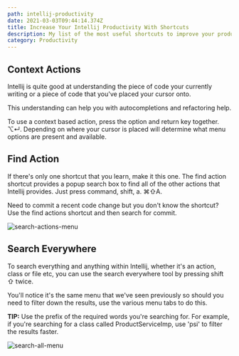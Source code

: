 ```yaml
---
path: intellij-productivity
date: 2021-03-03T09:44:14.374Z
title: Increase Your Intellij Productivity With Shortcuts
description: My list of the most useful shortcuts to improve your productivity in Intellij
category: Productivity
---
```

## Context Actions

Intellij is quite good at understanding the piece of code your currently writing or a piece of code that you've placed your cursor onto.

This understanding can help you with autocompletions and refactoring help. 

To use a context based action, press the option and return key together. ⌥↵. Depending on where your cursor is placed will determine what menu options are present and available.

## Find Action

If there's only one shortcut that you learn, make it this one. The find action shortcut provides a popup search box to find all of the other actions that Intellij provides. Just press command, shift, a. ⌘⇧A.

Need to commit a recent code change but you don't know the shortcut? Use the find actions shortcut and then search for commit. 

![search-actions-menu](assets/screenshot-2021-03-03-at-14.31.08.png "Search Actions Shortcut Menu")

## Search Everywhere

To search everything and anything within Intellij, whether it's an action, class or file etc, you can use the search everywhere tool by pressing shift ⇧ twice.

You'll notice it's the same menu that we've seen previously so should you need to filter down the results, use the various menu tabs to do this.

**TIP:** Use the prefix of the required words you're searching for. For example, if you're searching for a class called ProductServiceImp, use 'psi' to filter the results faster.

![search-all-menu](assets/screenshot-2021-03-03-at-19.07.33.png "Search all")